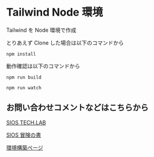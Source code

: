 # Tailwind Node 環境

Tailwind を Node 環境で作成

とりあえず Clone した場合は以下のコマンドから

`npm install`

動作確認は以下のコマンドから

`npm run build`

`npm run watch`

## お問い合わせコメントなどはこちらから

[SIOS TECH.LAB](https://tech-lab.sios.jp/)

[SIOS 冒険の書](https://tech-lab-engineer.sios.jp/archives/log/)

[環境構築ページ]()
